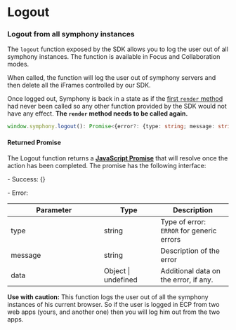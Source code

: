 # Logout

### Logout from all symphony instances

The `logout` function exposed by the SDK allows you to log the user out of all symphony instances.  The function is available in Focus and Collaboration modes.

When called, the function will log the user out of symphony servers and then delete all the iFrames controlled by our SDK.&#x20;

Once logged out, Symphony is back in a state as if the [first `render` method](https://app.gitbook.com/s/fAel5eAVHAZGcVMDx7ly/embedded-collaboration-platform/get-started#id-2.-rendering-ecp) had never been called so any other function provided by the SDK would not have any effect. **The `render` method needs to be called  again.**

```typescript
window.symphony.logout(): Promise<{error?: {type: string; message: string}}>;
```

#### Returned Promise

The Logout function returns a [**JavaScript Promise**](https://www.w3schools.com/js/js\_promise.asp) that will resolve once the action has been completed. The promise has the following interface:

\- Success: {}

\- Error:&#x20;

<table><thead><tr><th width="196">Parameter</th><th width="113">Type</th><th>Description</th></tr></thead><tbody><tr><td>type</td><td>string</td><td>Type of error: <br><code>ERROR</code> for generic errors</td></tr><tr><td>message</td><td>string</td><td>Description of the error</td></tr><tr><td>data</td><td>Object | undefined</td><td>Additional data on the error, if any.</td></tr></tbody></table>

**Use with caution:** This function logs the user out of all the symphony instances of his current browser. So if the user is logged in ECP from two web apps (yours, and another one) then you will log him out from the two apps.
